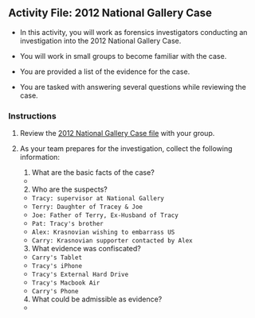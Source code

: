 ## Activity File: 2012 National Gallery Case

- In this activity, you will work as forensics investigators conducting an investigation into the 2012 National Gallery Case.

- You will work in small groups to become familiar with the case.

- You are provided a list of the evidence for the case.

- You are tasked with answering several questions while reviewing the case.

### Instructions 

1. Review the [2012 National Gallery Case file](../Unsolved/The_2012_National_Gallery_Scenario.pdf) with your group.

2. As your team prepares for the investigation, collect the following information:

   1. What are the basic facts of the case?
   - 

   2. Who are the suspects?
   - `Tracy: supervisor at National Gallery`
   - `Terry: Daughter of Tracey & Joe`
   - `Joe: Father of Terry, Ex-Husband of Tracy`
   - `Pat: Tracy's brother`
   - `Alex: Krasnovian wishing to embarrass US`
   - `Carry: Krasnovian supporter contacted by Alex`

   3. What evidence was confiscated?
   - `Carry's Tablet`
   - `Tracy's iPhone`
   - `Tracy's External Hard Drive`
   - `Tracy's Macbook Air`
   - `Carry's Phone`

   4. What could be admissible as evidence?
   - 
